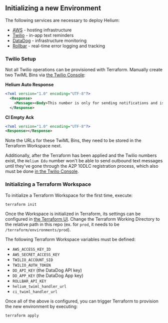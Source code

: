 ## Initializing a new Environment

The following services are necessary to deploy Helium:

- [AWS](https://aws.amazon.com/) - hosting infrastructure
- [Twilio](https://www.twilio.com/en-us) - in-app text reminders
- [DataDog](https://www.datadoghq.com/) - infrastructure monitoring
- [Rollbar](https://rollbar.com/) - real-time error logging and tracking

### Twilio Setup

Not all Twilio operations can be provisioned with Terraform. Manually create two TwiML Bins via [the Twilio Console](https://www.twilio.com/console):

**Helium Auto Response**
```xml
<?xml version="1.0" encoding="UTF-8"?>
  <Response>
    <Message><Body>This number is only for sending notifications and is not monitored.</Body></Message>
  </Response>
```

**CI Empty Ack**
```xml
<?xml version="1.0" encoding="UTF-8"?>
<Response></Response>
```

Note the URLs for these TwiML Bins, they need to be stored in the Terraform Workspace next.

Additionally, after the Terraform has been applied and the Twilio numbers exist, the `Helium Edu` number won't be
able to send outbound text messages until they've gone through the A2P 10DLC registration process, which also must be
done [in the Twilio Console](https://console.twilio.com/us1/develop/sms/regulatory-compliance/a2p-10dlc-overview).

### Initializing a Terraform Workspace

To initialize a Terraform Workspace for the first time, execute:

```
terraform init
```

Once the Workspace is initialized in Terraform, its settings can be configured in [the Terraform UI](https://app.terraform.io/app).
Change the Terraform Working Directory to the relative path in this repo (ex. for `prod`, it needs to be
`/terraform/environments/prod`).

The following Terraform Workspace variables must be defined:

  - `AWS_ACCESS_KEY_ID`
  - `AWS_SECRET_ACCESS_KEY`
  - `TWILIO_ACCOUNT_SID`
  - `TWILIO_AUTH_TOKEN`
  - `DD_API_KEY` (the DataDog API key)
  - `DD_APP_KEY` (the DataDog App key)
  - `ROLLBAR_API_KEY`
  - `helium_twiml_handler_url`
  - `ci_twiml_handler_url`

Once all of the above is configured, you can trigger Terraform to provision the new environment by executing:

```
terraform apply
```
